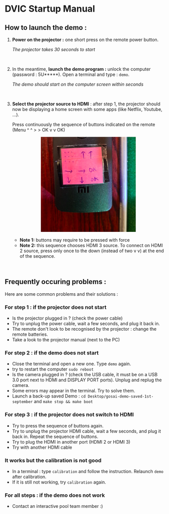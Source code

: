 
# DVIC Startup Manual

## How to launch the demo :

1. **Power on the projector :** one short press on the remote power button.

    *The projector takes 30 seconds to start*  

<br>

2. In the meantime, **launch the demo program :** unlock the computer (password : 5U*****). Open a terminal and type : `demo`.

    *The demo should start on the computer screen within seconds*

<br>

3. **Select the projector source to HDMI** : after step 1, the projector should now be displaying a home screen with some apps (like Netflix, Youtube, ...).

    Press continuously the sequence of buttons indicated on the remote (Menu ^ ^ > > OK v v OK)

    <p style="text-align:center;"><img src="./select-HDMI-source-on-projector.png" alt="Indication of buttons sequence : Menu ^ ^ > > OK v v OK" width="300" height="300" title="Sequence of buttons to press on the projector remote" ></p>

    * **Note 1:** buttons may require to be pressed with force
    * **Note 2:** this sequence chooses HDMI 3 source. To connect on HDMI 2 source, press only once to the down (instead of two v v) at the end of the sequence.

<br>

## Frequently occuring problems :

Here are some common problems and their solutions :

### For step 1 : if the projector does not start

* Is the projector plugged in ? (check the power cable)
* Try to unplug the power cable, wait a few seconds, and plug it back in.
* The remote don't look to be recognised by the projector : change the remote batteries.
* Take a look to the projector manual (next to the PC)

### For step 2 : if the demo does not start

* Close the terminal and open a new one. Type `demo` again.
* try to restart the computer `sudo reboot`
* Is the camera plugged in ? (check the USB cable, it must be on a USB 3.0 port next to HDMI and DISPLAY PORT ports). Unplug and replug the camera.
* Some errors may appear in the terminal. Try to solve them.
* Launch a back-up saved Demo : `cd Desktop/gosai-demo-saved-1st-september` and `make stop && make boot`

### For step 3 : if the projector does not switch to HDMI

* Try to press the sequence of buttons again.
* Try to unplug the projector HDMI cable, wait a few seconds, and plug it back in. Repeat the sequence of buttons.
* Try to plug the HDMI in another port (HDMI 2 or HDMI 3)
* Try with another HDMI cable

### It works but the calibration is not good

* In a terminal : type `calibration` and follow the instruction. Relaunch `demo` after calibration.
* If it is still not working, try `calibration` again.

### For all steps : if the demo does not work

* Contact an interactive pool team member :)


